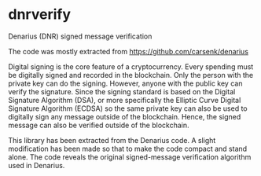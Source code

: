 # dnrverify
Denarius (DNR) signed message verification

The code was mostly extracted from https://github.com/carsenk/denarius

Digital signing is the core feature of a cryptocurrency. Every spending must be digitally signed and recorded in the blockchain. Only the person with the private key can do the signing. However, anyone with the public key can verify the signature. Since the signing standard is based on the Digital Signature Algorithm (DSA), or more specifically the Elliptic Curve Digital Signature Algorithm (ECDSA) so the same private key can also be used to digitally sign any message outside of the blockchain. Hence, the signed message can also be verified outside of the blockchain. 

This library has been extracted from the Denarius code. A slight modification has been made so that to make the code compact and stand alone. The code reveals the original signed-message verification algorithm used in Denarius.

